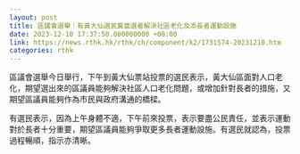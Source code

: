```yaml
---
layout: post
title: 區議會選舉｜有黃大仙選民冀當選者解決社區老化及添長者運動設施
date: 2023-12-10 17:37:50.000000000 +08:00
link: https://news.rthk.hk/rthk/ch/component/k2/1731574-20231210.htm
categories: rthk
---
```


區議會選舉今日舉行，下午到黃大仙票站投票的選民表示，黃大仙區面對人口老化，期望選出來的區議員能夠解決社區人口老化問題，或增加針對長者的措施，又期望區議員能夠作為市民與政府溝通的橋樑。

有選民表示，因為上午身體不適，下午前來投票，表示要盡公民責任，並表示運動對於長者十分重要，期望區議員能夠爭取更多長者運動設施。有選民就認為，投票過程暢順，指示亦清晰。
